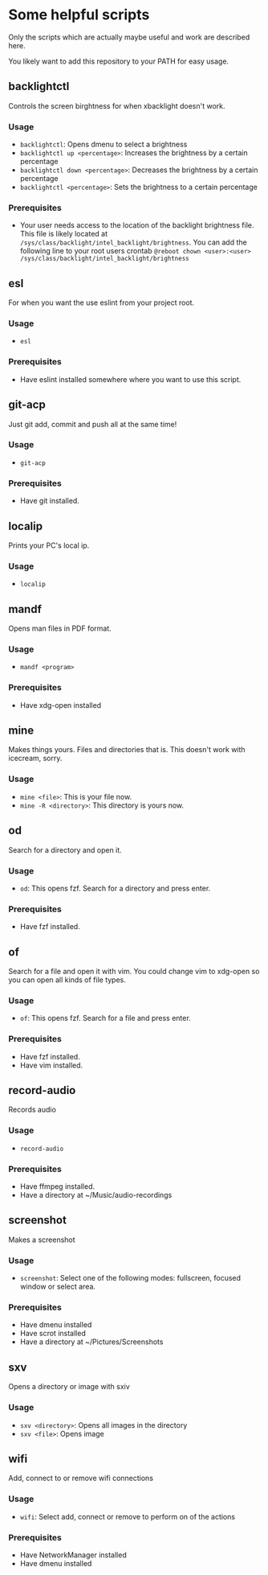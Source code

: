 # Some helpful scripts
Only the scripts which are actually maybe useful and work are described here.

You likely want to add this repository to your PATH for easy usage.

## backlightctl
Controls the screen birghtness for when xbacklight doesn't work.

### Usage
- `backlightctl`: Opens dmenu to select a brightness
- `backlightctl up <percentage>`: Increases the brightness by a certain percentage
- `backlightctl down <percentage>`: Decreases the brightness by a certain percentage
- `backlightctl <percentage>`: Sets the brightness to a certain percentage

### Prerequisites
- Your user needs access to the location of the backlight brightness file. This file is likely located at `/sys/class/backlight/intel_backlight/brightness`. You can add the following line to your root users crontab `@reboot chown <user>:<user> /sys/class/backlight/intel_backlight/brightness`


## esl
For when you want the use eslint from your project root.

### Usage
- `esl`

### Prerequisites
- Have eslint installed somewhere where you want to use this script.


## git-acp
Just git add, commit and push all at the same time!

### Usage
- `git-acp`

### Prerequisites
- Have git installed.

## localip
Prints your PC's local ip.

### Usage
- `localip`


## mandf
Opens man files in PDF format.

### Usage
- `mandf <program>`

### Prerequisites
- Have xdg-open installed


## mine
Makes things yours. Files and directories that is. This doesn't work with icecream, sorry.

### Usage
- `mine <file>`: This is your file now.
- `mine -R <directory>`: This directory is yours now.


## od
Search for a directory and open it.

### Usage
- `od`: This opens fzf. Search for a directory and press enter.

### Prerequisites
- Have fzf installed.


## of
Search for a file and open it with vim. You could change vim to xdg-open so you can open all kinds of file types.

### Usage
- `of`: This opens fzf. Search for a file and press enter.

### Prerequisites
- Have fzf installed.
- Have vim installed.


## record-audio
Records audio

### Usage
- `record-audio`

### Prerequisites
- Have ffmpeg installed.
- Have a directory at ~/Music/audio-recordings


## screenshot
Makes a screenshot

### Usage
- `screenshot`: Select one of the following modes: fullscreen, focused window or select area.

### Prerequisites
- Have dmenu installed
- Have scrot installed
- Have a directory at ~/Pictures/Screenshots

## sxv
Opens a directory or image with sxiv

### Usage
- `sxv <directory>`: Opens all images in the directory
- `sxv <file>`: Opens image


## wifi
Add, connect to or remove wifi connections

### Usage
- `wifi`: Select add, connect or remove to perform on of the actions

### Prerequisites
- Have NetworkManager installed
- Have dmenu installed
